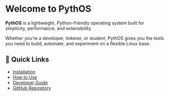 # Welcome to PythOS

**PythOS** is a lightweight, Python-friendly operating system built for simplicity, performance, and extensibility.

Whether you're a developer, tinkerer, or student, PythOS gives you the tools you need to build, automate, and experiment on a flexible Linux base.

## 🚀 Quick Links

- [Installation](install.md)
- [How to Use](usage.md)
- [Developer Guide](developer-guide.md)
- [GitHub Repository](https://github.com/pythos-os)
